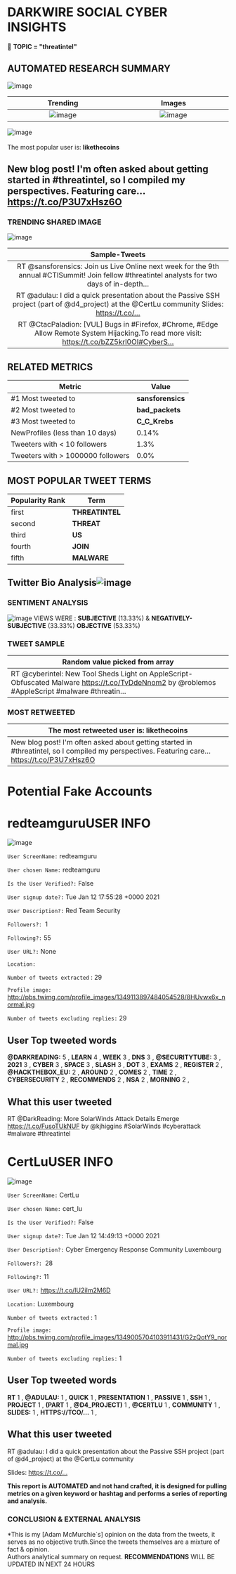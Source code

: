 # DARKWIRE SOCIAL CYBER INSIGHTS 
&#x1F34E; **TOPIC = "threatintel"**

## AUTOMATED RESEARCH SUMMARY
  ![image](darkLogo.png)   

|  Trending  |   Images | 
:-------------------------:|:-------------------------:
|  ![image](assets/threatintel/imageFile1.jpg)     <img width=200/> | ![image](assets/threatintel/imageFile2.jpg) <img width=200/> |   
 
 
![image](assets/threatintel/TWEETS.png)
<br></br>
The most popular user is: **likethecoins**  
 

## New blog post! I'm often asked about getting started in #threatintel, so I compiled my perspectives. Featuring care… https://t.co/P3U7xHsz6O 

  




### TRENDING SHARED IMAGE

![image](assets/threatintel/twitterPostedImage.png)



|                **Sample-Tweets**        |
| :-------------: |
| RT @sansforensics: Join us Live Online next week for the 9th annual #CTISummit! Join fellow #threatintel analysts for two days of in-depth… |
| RT @adulau: I did a quick presentation about the Passive SSH project (part of @d4_project) at the @CertLu community Slides: https://t.co/… |
| RT @CtacPaladion: [VUL] Bugs in #Firefox, #Chrome, #Edge Allow Remote System Hijacking.To read more visit: https://t.co/bZZ5krl0OI#CyberS… |

## RELATED METRICS<br>
| Metric | Value |
| ------------- | ------------- |
| #1 Most tweeted to  | **sansforensics** |
| #2 Most tweeted to  | **bad_packets** |
| #3 Most tweeted to  | **C_C_Krebs** |
| NewProfiles (less than 10 days) | 0.14%  |
| Tweeters with < 10 followers  | 1.3%|
| Tweeters with > 1000000 followers  | 0.0%  |



## MOST POPULAR TWEET TERMS 


| Popularity Rank  | Term |
| ------------- | ------------- |
| first  | **THREATINTEL**  |
| second  | **THREAT**  |
| third  | **US** |
| fourth  | **JOIN**  |
| fifth  | **MALWARE**  |


## Twitter Bio Analysis![image](assets/threatintel/BIO.png)
### SENTIMENT ANALYSIS
![image](assets/threatintel/sentiment.png)
VIEWS WERE : **SUBJECTIVE**  (13.33%) & **NEGATIVELY-SUBJECTIVE** (33.33%) **OBJECTIVE** (53.33%)

### TWEET SAMPLE 
| Random value picked from array |
| ------------- |
|RT @cyberintel: New Tool Sheds Light on AppleScript-Obfuscated Malware https://t.co/TvDdeNnom2 by @roblemos #AppleScript #malware #threatin… |

### MOST RETWEETED 

| The most retweeted user is: **likethecoins**  |
| ------------- |
| New blog post! I'm often asked about getting started in #threatintel, so I compiled my perspectives. Featuring care… https://t.co/P3U7xHsz6O |

# Potential Fake Accounts
 
# redteamguruUSER INFO
![image](http://pbs.twimg.com/profile_images/1349113897484054528/8HUvwx6x_normal.jpg)
 
`User ScreenName:` redteamguru 
 
`User chosen Name:` redteamguru 
 
`Is the User Verified?:` False 
 
`User signup date?:` Tue Jan 12 17:55:28 +0000 2021 
 
`User Description?:` Red Team Security 
 
`Followers?: `1 
 
`Following?:` 55 
 
`User URL?:` None 
 
`Location:`  
 
`Number of tweets extracted`  : 29 
 
`Profile image:` http://pbs.twimg.com/profile_images/1349113897484054528/8HUvwx6x_normal.jpg 
 
`Number of tweets excluding replies:` 29 
 

 

 
## User Top tweeted words 
 
**@DARKREADING:** 5 , **LEARN** 4 , **WEEK** 3 , **DNS** 3 , **@SECURITYTUBE:** 3 , **2021** 3 , **CYBER** 3 , **SPACE** 3 , **SLASH** 3 , **DOT** 3 , **EXAMS** 2 , **REGISTER** 2 , **@HACKTHEBOX_EU:** 2 , **AROUND** 2 , **COMES** 2 , **TIME** 2 , **CYBERSECURITY** 2 , **RECOMMENDS** 2 , **NSA** 2 , **MORNING** 2 , 
 
## What this user tweeted
 
RT @DarkReading: More SolarWinds Attack Details Emerge https://t.co/FusoTUkNUF by @kjhiggins 
#SolarWinds #cyberattack #malware #threatintel
 
# CertLuUSER INFO
![image](http://pbs.twimg.com/profile_images/1349005704103911431/G2zQotY9_normal.jpg)
 
`User ScreenName:` CertLu 
 
`User chosen Name:` cert_lu 
 
`Is the User Verified?:` False 
 
`User signup date?:` Tue Jan 12 14:49:13 +0000 2021 
 
`User Description?:` Cyber Emergency Response Community Luxembourg 
 
`Followers?: `28 
 
`Following?:` 11 
 
`User URL?:` https://t.co/IU2iIm2M6D 
 
`Location:` Luxembourg 
 
`Number of tweets extracted`  : 1 
 
`Profile image:` http://pbs.twimg.com/profile_images/1349005704103911431/G2zQotY9_normal.jpg 
 
`Number of tweets excluding replies:` 1 
 

 

 
## User Top tweeted words 
 
**RT** 1 , **@ADULAU:** 1 , **QUICK** 1 , **PRESENTATION** 1 , **PASSIVE** 1 , **SSH** 1 , **PROJECT** 1 , **(PART** 1 , **@D4_PROJECT)** 1 , **@CERTLU** 1 , **COMMUNITY** 1 , **SLIDES:** 1 , **HTTPS://TCO/…** 1 , 
 
## What this user tweeted
 
RT @adulau: I did a quick presentation about the Passive SSH project (part of @d4_project) at the @CertLu community 

Slides: https://t.co/…
 

<b> This report is AUTOMATED and not hand crafted, it is designed for pulling metrics on a given keyword or hashtag and performs a series of reporting and analysis.</b>  
### CONCLUSION & EXTERNAL ANALYSIS

*This is my [Adam McMurchie`s] opinion on the data from the tweets, it serves as no objective truth.Since the tweets themselves are a mixture of fact & opinion.<br>
Authors analytical summary on request.
**RECOMMENDATIONS** WILL BE UPDATED IN NEXT  24 HOURS <br>